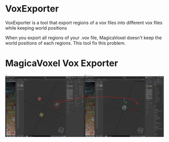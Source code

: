 # VoxExporter
VoxExporter is a tool that export regions of a vox files into different vox files while keeping world positions

When you export all regions of your .vox file, MagicaVoxel doesn't keep the world positions of each regions. This tool fix this problem. 

# MagicaVoxel Vox Exporter

![](img/img0.jpg)

